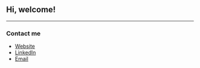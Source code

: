 ## Hi, welcome!

---

### Contact me
- [Website](www.sedvin.com)
- [LinkedIn](https://www.linkedin.com/in/edvin-siewertson/)
- [Email](mailto:edvin.siewertson@gmail.com)
